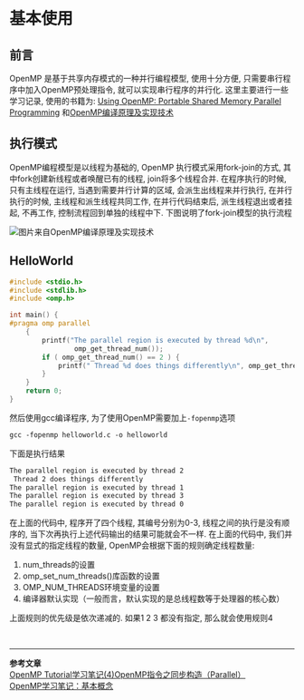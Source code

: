 # 基本使用

<!-- toc -->

## 前言
OpenMP 是基于共享内存模式的一种并行编程模型, 使用十分方便, 只需要串行程序中加入OpenMP预处理指令, 就可以实现串行程序的并行化. 这里主要进行一些学习记录, 使用的书籍为: [Using OpenMP: Portable Shared Memory Parallel Programming](http://download.csdn.net/detail/zhangjk1993/9416811) 和[OpenMP编译原理及实现技术](http://download.csdn.net/detail/zhangjk1993/9417153)
<!-- more -->
## 执行模式
OpenMP编程模型是以线程为基础的, OpenMP 执行模式采用fork-join的方式, 其中fork创建新线程或者唤醒已有的线程, join将多个线程合并. 在程序执行的时候, 只有主线程在运行, 当遇到需要并行计算的区域, 会派生出线程来并行执行, 在并行执行的时候, 主线程和派生线程共同工作, 在并行代码结束后, 派生线程退出或者挂起, 不再工作, 控制流程回到单独的线程中下. 下图说明了fork-join模型的执行流程

![图片来自OpenMP编译原理及实现技术](/images/openmp/fork-join.png)

## HelloWorld
```c
#include <stdio.h>
#include <stdlib.h>
#include <omp.h>

int main() {
#pragma omp parallel
    {
        printf("The parallel region is executed by thread %d\n",
                omp_get_thread_num());
        if ( omp_get_thread_num() == 2 ) {
            printf(" Thread %d does things differently\n", omp_get_thread_num());
        }
    }
    return 0;
}
```
然后使用gcc编译程序, 为了使用OpenMP需要加上`-fopenmp`选项
```html
gcc -fopenmp helloworld.c -o helloworld
```
下面是执行结果
```html
The parallel region is executed by thread 2
 Thread 2 does things differently
The parallel region is executed by thread 1
The parallel region is executed by thread 3
The parallel region is executed by thread 0
```
在上面的代码中, 程序开了四个线程, 其编号分别为0-3, 线程之间的执行是没有顺序的, 当下次再执行上述代码输出的结果可能就会不一样. 在上面的代码中, 我们并没有显式的指定线程的数量, OpenMP会根据下面的规则确定线程数量:
1. num_threads的设置
2. omp_set_num_threads()库函数的设置
3. OMP_NUM_THREADS环境变量的设置
4. 编译器默认实现（一般而言，默认实现的是总线程数等于处理器的核心数）

上面规则的优先级是依次递减的. 如果1 2 3 都没有指定, 那么就会使用规则4

<br />

---
__参考文章__  
[OpenMP Tutorial学习笔记(4)OpenMP指令之同步构造（Parallel）](http://blog.csdn.net/gengshenghong/article/details/6956878)  
[OpenMP学习笔记：基本概念](http://xsk.tehon.org/den/index.php/category/tech/openmp-notes-foundation.html)
